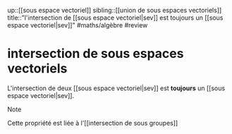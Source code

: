 up::[[sous espace vectoriel]]
sibling::[[union de sous espaces vectoriels]]
title::"l'intersection de [[sous espace vectoriel|sev]] est toujours un [[sous espace vectoriel|sev]]"
#maths/algèbre #review
# intersection de sous espaces vectoriels
L'intersection de deux [[sous espace vectoriel|sev]] est **toujours** un [[sous espace vectoriel|sev]].

> [!note]
> Cette propriété est liée à l'[[intersection de sous groupes]]

  